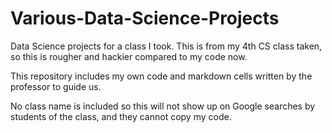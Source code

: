 # Various-Data-Science-Projects
Data Science projects for a class I took. This is from my 4th CS class taken, so this is rougher and hackier compared to my code now.

This repository includes my own code and markdown cells written by the professor to guide us.

No class name is included so this will not show up on Google searches by students of the class, and they cannot copy my code.